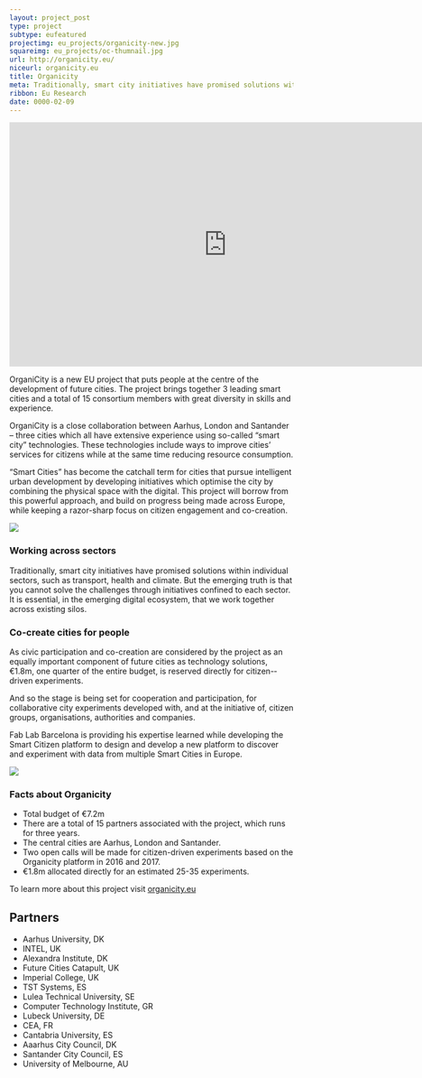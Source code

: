 ```yaml
---
layout: project_post
type: project
subtype: eufeatured
projectimg: eu_projects/organicity-new.jpg
squareimg: eu_projects/oc-thumnail.jpg
url: http://organicity.eu/
niceurl: organicity.eu
title: Organicity
meta: Traditionally, smart city initiatives have promised solutions within individual sectors, such as transport, health and climate. But the emerging truth is that you cannot solve the challenges through initiatives confined to each sector. Organicity develops and tests new tools that support a new generation city technologies focused on citizen engagement and co-­creation. 
ribbon: Eu Research
date: 0000-02-09
---
```


<iframe src="https://player.vimeo.com/video/132424678?color=55da3d&title=0&byline=0&portrait=0" width="770" height="433" frameborder="0" webkitallowfullscreen mozallowfullscreen allowfullscreen></iframe>

OrganiCity is a new EU project that puts people at the centre of the development of future cities. The project brings together 3 leading smart cities and a total of 15 consortium members with great diversity in skills and experience.

OrganiCity is a close collaboration between Aarhus, London and Santander – three cities which all have extensive experience using so-called “smart city” technologies. These technologies include ways to improve cities’ services for citizens while at the same time reducing resource consumption.

“Smart Cities” has become the catchall term for cities that pursue intelligent urban development by developing initiatives which optimise the city by combining the physical space with the digital. This project will borrow from this powerful approach, and build on progress being made across Europe, while keeping a razor-­sharp focus on citizen engagement and co-­creation.

<img src="{{site.baseurl}}{{ site.url }}/img/projects/eu_projects/oc-img.jpg">

### Working across sectors

Traditionally, smart city initiatives have promised solutions within individual sectors, such as transport, health and climate. But the emerging truth is that you cannot solve the challenges through initiatives confined to each sector. It is essential, in the emerging digital ecosystem, that we work together across existing silos.

### Co-create cities for people

As civic participation and co­-creation are considered by the project as an equally important component of future cities as technology solutions, €1.8m, one quarter of the entire budget, is reserved directly for citizen-­driven experiments.

And so the stage is being set for cooperation and participation, for collaborative city experiments developed with, and at the initiative of, citizen groups, organisations, authorities and companies.

Fab Lab Barcelona is providing his expertise learned while developing the Smart Citizen platform to design and develop a new platform to discover and experiment with data from multiple Smart Cities in Europe.

<img src="{{site.baseurl}}{{ site.url }}/img/projects/eu_projects/oc-screen.png">

### Facts about Organicity

* Total budget of €7.2m
* There are a total of 15 partners associated with the project, which runs for three years.
* The central cities are Aarhus, London and Santander.
* Two open calls will be made for citizen­-driven experiments based on the Organicity platform in 2016 and 2017.
* €1.8m allocated directly for an estimated 25-­35 experiments.

To learn more about this project visit [organicity.eu](http://organicity.eu/)

## Partners

* Aarhus University, DK
* INTEL, UK
* Alexandra Institute, DK
* Future Cities Catapult, UK
* Imperial College, UK
* TST Systems, ES
* Lulea Technical University, SE
* Computer Technology Institute, GR
* Lubeck University, DE
* CEA, FR
* Cantabria University, ES
* Aaarhus City Council, DK
* Santander City Council, ES
* University of Melbourne, AU
